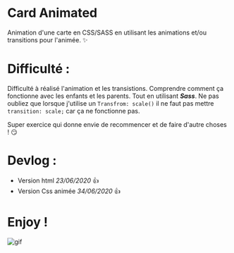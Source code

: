 # __Card Animated__ 

Animation d'une carte en CSS/SASS en utilisant les animations et/ou transitions pour l'animée. :sparkles:

# Difficulté : 
Difficulté à réalisé l'animation et les transistions. 
Comprendre comment ça fonctionne avec les enfants et les parents. Tout en utilisant __*Sass*__.
Ne pas oubliez que lorsque j'utilise un ```Transfrom: scale()``` il ne faut pas mettre ```transition: scale;``` car ça ne fonctionne pas. 

Super exercice qui donne envie de recommencer et de faire d'autre choses ! :smirk:

# Devlog : 
- Version html *23/06/2020* :+1:
- Version Css animée *34/06/2020* :+1:


# Enjoy ! 
 ![gif](https://media.giphy.com/media/Snd51fjjX6s0M/giphy.gif)

